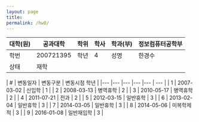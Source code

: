 ```yaml
---
layout: page
title:  
permalink: /hw0/
---
```





|대학(원)|공과대학|학위|학사|학과(부)|정보컴퓨터공학부|
|---|---          |---|---|---|---|
|학번|200721395|학년|4|성명|한경수|
|상태|재학|




| # 	|  변동일자 	|  변동구분 	| 변동시점 학년  	|
|---	|---	|---	|---	|---	| --- |
| 1      	| 2007-03-02  	| 신입학  	| 1  	|
| 2      	| 2008-03-13  	| 병역휴학  	| 2  	|
| 3      	| 2010-05-17  	| 병역휴학  	| 2  	|
| 4      	| 2011-07-21  	| 전과  	| 2  	|
| 5      	| 2012-03-15  	| 일반휴학  	| 3  	|
| 6      	| 2013-02-04  	| 일반휴학  	| 3  	|
| 7      	| 2014-03-05  	| 일반휴학  	| 3  	|
| 8      	| 2014-05-06  	| 미복학제적  	| 3  	|
| 9      	| 2016-01-08  	| 일반재입학  	| 3  	|

